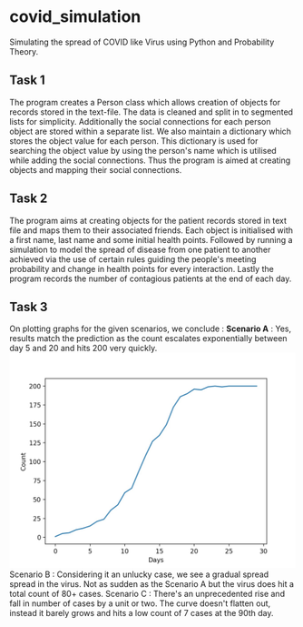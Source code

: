 # covid_simulation
Simulating the spread of COVID like Virus using Python and Probability Theory.

## Task 1 
The program creates a Person class which allows creation of objects for records stored in the text-file.
The data is cleaned and split in to segmented lists for simplicity. Additionally the social connections for each person
object are stored within a separate list. We also maintain a dictionary which stores the  object value for each person.
This dictionary is used for searching the object value by using the person's name which is utilised while adding the
social connections. Thus the program is aimed at creating objects and mapping their social connections.

## Task 2
The program aims at creating objects for the patient records stored in text file and maps them to their associated friends.
Each object is initialised with a first name, last name and some initial health points. Followed by running a simulation
to model the spread of disease from one patient to another achieved via the use of certain rules guiding the people's
meeting probability and change in health points for every interaction. Lastly the program records the number of
contagious patients at the end of each day.

## Task 3
On plotting graphs for the given scenarios, we conclude :
**Scenario A** : Yes, results match the prediction as the count escalates exponentially between day 5 and 20 and hits 200 very quickly.
![alt text](https://github.com/simransinghgulati/covid_simulation/blob/master/scenario_A.jpg?raw=true)
Scenario B : Considering it an unlucky case, we see a gradual spread spread in the virus. Not as sudden as the Scenario A but the virus does hit a total count of 80+ cases.
Scenario C : There's an unprecedented rise and fall in number of cases by a unit or two. The curve doesn't flatten out, instead it barely grows and hits a low count of 7 cases at the 90th day.
